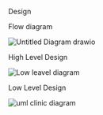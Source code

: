 Design

Flow diagram


![Untitled Diagram drawio](https://user-images.githubusercontent.com/94224532/142773699-f2a35aa8-4f9f-465d-af70-a65df714c4b4.png)



High Level Design

![Low leavel diagram](https://user-images.githubusercontent.com/94224532/142773617-b401725c-e074-4122-a68e-ae66d8933f0a.png)


Low Level Design

![uml clinic diagram](https://user-images.githubusercontent.com/94224532/142773633-c4dff2a3-d000-4fb4-ab4e-259bc07da457.png)




